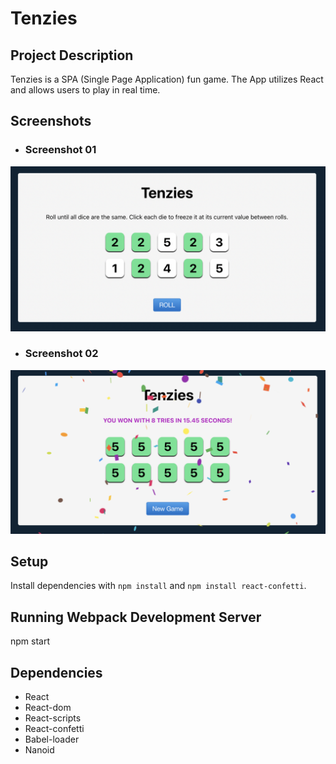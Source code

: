 # Tenzies

## Project Description

Tenzies is a SPA (Single Page Application) fun game. The App utilizes React and allows users to play in real time.


## Screenshots


- ### Screenshot 01

![Screenshot 01](https://github.com/hyperamir/Tenzies/blob/main/docs/sh01.png?raw=true)




- ### Screenshot 02

![Screenshot 01](https://github.com/hyperamir/Tenzies/blob/main/docs/sh02.png?raw=true)




## Setup

Install dependencies with `npm install` and `npm install react-confetti`.

## Running Webpack Development Server

npm start


## Dependencies

- React
- React-dom
- React-scripts
- React-confetti
- Babel-loader
- Nanoid
